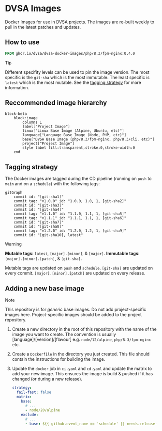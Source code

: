 # DVSA Images
Docker Images for use in DVSA projects. The images are re-built weekly to pull in the latest patches and updates.

## How to use

<!-- `x-release-please-start-version` -->
```dockerfile
FROM ghcr.io/dvsa/dvsa-docker-images/php/8.3/fpm-nginx:0.4.0
```
<!-- `x-release-please-end` -->

> [!TIP]  
> Different specifity levels can be used to pin the image version. The most specific is the `git-sha` which is the most immutable. The least specific is `latest` which is the most mutable. See the [tagging strategy](#tagging-strategy) for more information.

## Reccommended image hierarchy

```mermaid
block-beta
    block:image
        columns 1
        label["Project Image"]
        linux["Linux Base Image (Alpine, Ubuntu, etc)"]
        language["Language Base Image (Node, PHP, etc)"]
        base["DVSA Base Image (php/8.3/fpm-nginx, php/8.3/cli, etc)"]
        project["Project Image"]
        style label fill:transparent,stroke:0,stroke-width:0
    end
```

## Tagging strategy

The Docker images are tagged during the CD pipeline (running on `push` to `main` and on a `schedule`) with the following tags:

```mermaid
gitGraph
    commit id: "[git-sha1]"
    commit tag: "v1.0.0" id: "1.0.0, 1.0, 1, [git-sha2]"
    commit id: "[git-sha3]"
    commit id: "[git-sha4]"
    commit tag: "v1.1.0" id: "1.1.0, 1.1, 1, [git-sha5]"
    commit tag: "v1.1.1" id: "1.1.1, 1.1, 1, [git-sha6]"
    commit id: "[git-sha7]"
    commit id: "[git-sha8]"
    commit tag: "v1.2.0" id: "1.2.0, 1.2, 1, [git-sha9]"
    commit id: "[git-sha10], latest"
```

> [!WARNING]
> **Mutable tags**: `latest`, `[major].[minor]`, & `[major]`. 
> **Immutable tags**: `[major].[minor].[patch]`, & `[git-sha]`.
>
> Mutable tags are updated on `push` and `schedule`. `[git-sha]` are updated on every commit. `[major].[minor].[patch]` are updated on every release.

## Adding a new base image

> [!NOTE]  
> This repository is for _generic_ base images. Do not add project-specific images here. Project-specific images should be added to the project repository.

1. Create a new directory in the root of this repository with the name of the image you want to create. The convention is usually [language]/[version]/[flavour] e.g. `node/12/alpine`, `php/8.3/fpm-nginx` etc.

2. Create a `Dockerfile` in the directory you just created. This file should contain the instructions for building the image.

3. Update the `docker` job in `ci.yaml` and `cd.yaml` and update the matrix to add your new image. This ensures the image is build & pushed if it has changed (or during a new release).
    ```yaml
    strategy:
      fail-fast: false
      matrix:
        base:
          # ...
          - node/20/alpine
        exclude:
          # ...
          - base: ${{ github.event_name == 'schedule' || needs.release-please.outputs.release_created || contains(needs.orchestrator.outputs.changed-directories, 'node/20/alpine') && 'ignored' || 'node/20/alpine' }}
    ```

